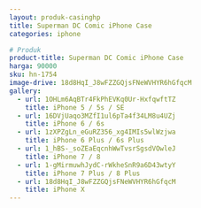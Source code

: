 ```yaml
---
layout: produk-casinghp
title: Superman DC Comic iPhone Case
categories: iphone

# Produk
product-title: Superman DC Comic iPhone Case
harga: 90000
sku: hn-1754
image-drive: 18d8HqI_J8wFZZGQjsFNeWVHYR6hGfqcM
gallery:
  - url: 1OHLm6AqBTr4FkPhEVKq0Ur-HxfqwftTZ
    title: iPhone 5 / 5s / SE
  - url: 16DVjUaqo3MZfI1ul6pTa4f34LM8u4UZj
    title: iPhone 6 / 6s
  - url: 1zXPZgLn_eGuRZ356_xg4IMIs5wlWzjwa
    title: iPhone 6 Plus / 6s Plus
  - url: 1_hBS-_soZEaEqcnhWwTvsrSgsdVOwleJ
    title: iPhone 7 / 8
  - url: 1-gMirmuwhJydC-rWkheSnR9a6D43wtyY
    title: iPhone 7 Plus / 8 Plus
  - url: 18d8HqI_J8wFZZGQjsFNeWVHYR6hGfqcM
    title: iPhone X
---
```

